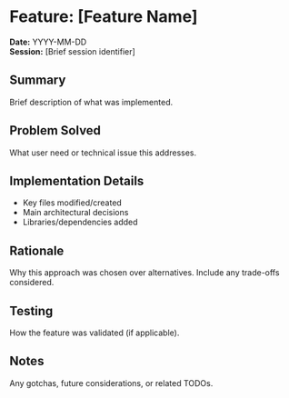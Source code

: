 # Feature: [Feature Name]

**Date:** YYYY-MM-DD  
**Session:** [Brief session identifier]

## Summary
Brief description of what was implemented.

## Problem Solved
What user need or technical issue this addresses.

## Implementation Details
- Key files modified/created
- Main architectural decisions
- Libraries/dependencies added

## Rationale
Why this approach was chosen over alternatives. Include any trade-offs considered.

## Testing
How the feature was validated (if applicable).

## Notes
Any gotchas, future considerations, or related TODOs.